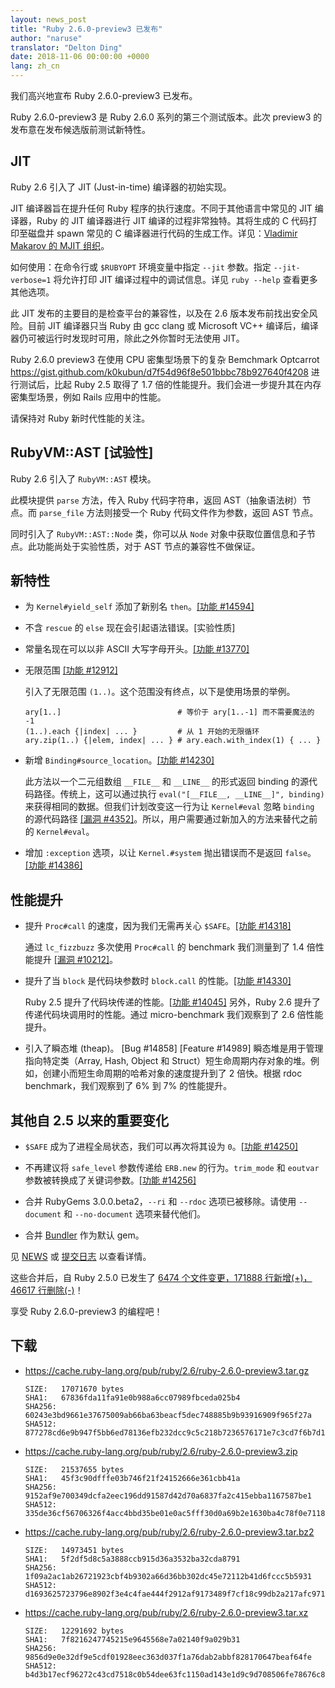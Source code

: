 ```yaml
---
layout: news_post
title: "Ruby 2.6.0-preview3 已发布"
author: "naruse"
translator: "Delton Ding"
date: 2018-11-06 00:00:00 +0000
lang: zh_cn
---
```


我们高兴地宣布 Ruby 2.6.0-preview3 已发布。

Ruby 2.6.0-preview3 是 Ruby 2.6.0 系列的第三个测试版本。此次 preview3 的发布意在发布候选版前测试新特性。

## JIT
Ruby 2.6 引入了 JIT (Just-in-time) 编译器的初始实现。

JIT 编译器旨在提升任何 Ruby 程序的执行速度。不同于其他语言中常见的 JIT 编译器，Ruby 的 JIT 编译器进行 JIT 编译的过程非常独特。其将生成的 C 代码打印至磁盘并 spawn 常见的 C 编译器进行代码的生成工作。详见：[Vladimir Makarov 的 MJIT 组织](https://github.com/vnmakarov/ruby/tree/rtl_mjit_branch#mjit-organization)。

如何使用：在命令行或 `$RUBYOPT` 环境变量中指定 `--jit` 参数。指定 `--jit-verbose=1` 将允许打印 JIT 编译过程中的调试信息。详见 `ruby --help` 查看更多其他选项。

此 JIT 发布的主要目的是检查平台的兼容性，以及在 2.6 版本发布前找出安全风险。目前 JIT 编译器只当 Ruby 由 gcc clang 或 Microsoft VC++ 编译后，编译器仍可被运行时发现时可用，除此之外你暂时无法使用 JIT。

Ruby 2.6.0 preview3 在使用 CPU 密集型场景下的复杂 Bemchmark Optcarrot <https://gist.github.com/k0kubun/d7f54d96f8e501bbbc78b927640f4208> 进行测试后，比起 Ruby 2.5 取得了 1.7 倍的性能提升。我们会进一步提升其在内存密集型场景，例如 Rails 应用中的性能。

请保持对 Ruby 新时代性能的关注。

## RubyVM::AST [试验性]

Ruby 2.6 引入了 `RubyVM::AST` 模块。

此模块提供 `parse` 方法，传入 Ruby 代码字符串，返回 AST（抽象语法树）节点。而 `parse_file` 方法则接受一个 Ruby 代码文件作为参数，返回 AST 节点。

同时引入了 `RubyVM::AST::Node` 类，你可以从 `Node` 对象中获取位置信息和子节点。此功能尚处于实验性质，对于 AST 节点的兼容性不做保证。

## 新特性

* 为 `Kernel#yield_self` 添加了新别名 `then`。[[功能 #14594]](https://bugs.ruby-lang.org/issues/14594)

* 不含 `rescue` 的 `else` 现在会引起语法错误。[实验性质]

* 常量名现在可以以非 ASCII 大写字母开头。[[功能 #13770]](https://bugs.ruby-lang.org/issues/13770)

* 无限范围 [[功能 #12912]](https://bugs.ruby-lang.org/issues/12912)

  引入了无限范围 `(1..)`。这个范围没有终点，以下是使用场景的举例。

      ary[1..]                          # 等价于 ary[1..-1] 而不需要魔法的 -1
      (1..).each {|index| ... }         # 从 1 开始的无限循环
      ary.zip(1..) {|elem, index| ... } # ary.each.with_index(1) { ... }

* 新增 `Binding#source_location`。[[功能 #14230]](https://bugs.ruby-lang.org/issues/14230)

  此方法以一个二元组数组 `__FILE__` 和 `__LINE__` 的形式返回 binding 的源代码路径。传统上，这可以通过执行 `eval("[__FILE__, __LINE__]", binding)` 来获得相同的数据。但我们计划改变这一行为让 `Kernel#eval` 忽略 `binding` 的源代码路径 [[漏洞 #4352]](https://bugs.ruby-lang.org/issues/4352)。所以，用户需要通过新加入的方法来替代之前的 `Kernel#eval`。

* 增加 `:exception` 选项，以让 `Kernel.#system` 抛出错误而不是返回 `false`。[[功能 #14386]](https://bugs.ruby-lang.org/issues/14386)

## 性能提升

* 提升 `Proc#call` 的速度，因为我们无需再关心 `$SAFE`。[[功能 #14318]](https://bugs.ruby-lang.org/issues/14318)

  通过 `lc_fizzbuzz` 多次使用 `Proc#call` 的 benchmark 我们测量到了 1.4 倍性能提升 [[漏洞 #10212]]((https://bugs.ruby-lang.org/issues/10212))。

* 提升了当 `block` 是代码块参数时 `block.call` 的性能。[[功能 #14330]]((https://bugs.ruby-lang.org/issues/14330))

  Ruby 2.5 提升了代码块传递的性能。[[功能 #14045]](https://bugs.ruby-lang.org/issues/14045) 另外，Ruby 2.6 提升了传递代码块调用时的性能。通过 micro-benchmark 我们观察到了 2.6 倍性能提升。

* 引入了瞬态堆 (theap)。 [Bug #14858] [Feature #14989] 瞬态堆是用于管理指向特定类（Array, Hash, Object 和 Struct）短生命周期内存对象的堆。例如，创建小而短生命周期的哈希对象的速度提升到了 2 倍快。根据 rdoc benchmark，我们观察到了 6% 到 7% 的性能提升。

## 其他自 2.5 以来的重要变化

* `$SAFE` 成为了进程全局状态，我们可以再次将其设为 `0`。[[功能 #14250]](https://bugs.ruby-lang.org/issues/14250)

* 不再建议将 `safe_level` 参数传递给 `ERB.new` 的行为。`trim_mode` 和 `eoutvar` 参数被转换成了关键词参数。[[功能 #14256]](https://bugs.ruby-lang.org/issues/14256)

* 合并 RubyGems 3.0.0.beta2，`--ri` 和 `--rdoc` 选项已被移除。请使用 `--document` 和 `--no-document` 选项来替代他们。

* 合并 [Bundler](https://github.com/bundler/bundler) 作为默认 gem。

见 [NEWS](https://github.com/ruby/ruby/blob/v2_6_0_preview3/NEWS) 或 [提交日志](https://github.com/ruby/ruby/compare/v2_5_0...v2_6_0_preview3) 以查看详情。

这些合并后，自 Ruby 2.5.0 已发生了 [6474 个文件变更，171888 行新增(+)，46617 行删除(-)](https://github.com/ruby/ruby/compare/v2_5_0...v2_6_0_preview3)！

享受 Ruby 2.6.0-preview3 的编程吧！

## 下载

* <https://cache.ruby-lang.org/pub/ruby/2.6/ruby-2.6.0-preview3.tar.gz>

      SIZE:   17071670 bytes
      SHA1:   67836fda11fa91e0b988a6cc07989fbceda025b4
      SHA256: 60243e3bd9661e37675009ab66ba63beacf5dec748885b9b93916909f965f27a
      SHA512: 877278cd6e9b947f5bb6ed78136efb232dcc9c5c218b7236576171e7c3cd7f6b7d10d07d8402014a14aba1fcd1913a4370f0725c561ead41d8a3fe92029f7f76

* <https://cache.ruby-lang.org/pub/ruby/2.6/ruby-2.6.0-preview3.zip>

      SIZE:   21537655 bytes
      SHA1:   45f3c90dfffe03b746f21f24152666e361cbb41a
      SHA256: 9152af9e700349dcfa2eec196dd91587d42d70a6837fa2c415ebba1167587be1
      SHA512: 335de36cf56706326f4acc4bbd35be01e0ac5fff30d0a69b2e1630ba4c78f0e711822d1623d0099a517c824b154917d2f60be192dfb143a422cf1d17b38e1183

* <https://cache.ruby-lang.org/pub/ruby/2.6/ruby-2.6.0-preview3.tar.bz2>

      SIZE:   14973451 bytes
      SHA1:   5f2df5d8c5a3888ccb915d36a3532ba32cda8791
      SHA256: 1f09a2ac1ab26721923cbf4b9302a66d36bb302dc45e72112b41d6fccc5b5931
      SHA512: d1693625723796e8902f3e4c4fae444f2912af9173489f7cf18c99db2a217afc971b082fce7089e39f8edd54d762d2b4e72843c8306ed29b05ccb15ac03dbb5b

* <https://cache.ruby-lang.org/pub/ruby/2.6/ruby-2.6.0-preview3.tar.xz>

      SIZE:   12291692 bytes
      SHA1:   7f8216247745215e9645568e7a02140f9a029b31
      SHA256: 9856d9e0e32df9e5cdf01928eec363d037f1a76dab2abbf828170647beaf64fe
      SHA512: b4d3b17ecf96272c43cd7518c0b54dee63fc1150ad143e1d9c9d708506fe78676c80eb96cc47b8d46d1128bd483a53f16c944963a03d1f99f00131b74714df7b
